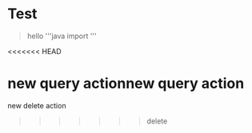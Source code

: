 # Test
> hello
'''java
import
'''

<<<<<<< HEAD






new query actionnew query action
=======
new delete action
>>>>>>> delete
